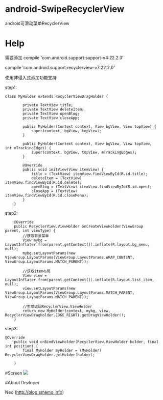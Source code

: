 # android-SwipeRecyclerView
android可滑动菜单RecyclerView

# Help
需要添加
compile 'com.android.support:support-v4:22.2.0'

compile 'com.android.support:recyclerview-v7:22.2.0'

使用非侵入式添加功能支持

step1:
```android
class MyHolder extends RecyclerViewDragHolder {

        private TextView title;
        private TextView deleteItem;
        private TextView openBlog;
        private TextView closeApp;

        public MyHolder(Context context, View bgView, View topView) {
            super(context, bgView, topView);
        }

        public MyHolder(Context context, View bgView, View topView, int mTrackingEdges) {
            super(context, bgView, topView, mTrackingEdges);
        }

        @Override
        public void initView(View itemView) {
            title = (TextView) itemView.findViewById(R.id.title);
            deleteItem = (TextView) itemView.findViewById(R.id.delete);
            openBlog = (TextView) itemView.findViewById(R.id.open);
            closeApp = (TextView) itemView.findViewById(R.id.closeMenu);
        }
    }
```

step2:
```android
    @Override
    public RecyclerView.ViewHolder onCreateViewHolder(ViewGroup parent, int viewType) {
        //获取背景菜单
        View mybg = LayoutInflater.from(parent.getContext()).inflate(R.layout.bg_menu, null);
        mybg.setLayoutParams(new ViewGroup.LayoutParams(ViewGroup.LayoutParams.WRAP_CONTENT, ViewGroup.LayoutParams.MATCH_PARENT));

        //获取item布局
        View view = LayoutInflater.from(parent.getContext()).inflate(R.layout.list_item, null);
        view.setLayoutParams(new ViewGroup.LayoutParams(ViewGroup.LayoutParams.MATCH_PARENT, ViewGroup.LayoutParams.MATCH_PARENT));

        //生成返回RecyclerView.ViewHolder
        return new MyHolder(context, mybg, view, RecyclerViewDragHolder.EDGE_RIGHT).getDragViewHolder();
    }
```

step3:
```android
@Override
    public void onBindViewHolder(RecyclerView.ViewHolder holder, final int position) {
        final MyHolder myHolder = (MyHolder) RecyclerViewDragHolder.getHolder(holder);
        
    }
```

#Screen
![](https://github.com/szpnygo/android-SwipeRecyclerView/blob/master/demo.png)


#About Devloper

Neo (http://blog.smemo.info) 
